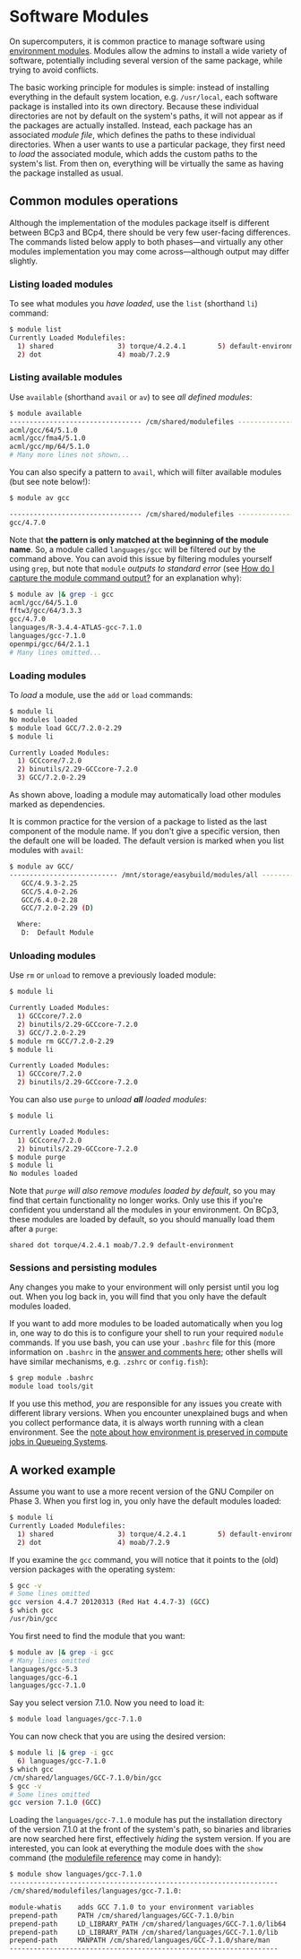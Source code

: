 # Software Modules

On supercomputers, it is common practice to manage software using [environment modules](http://modules.sourceforge.net/).
Modules allow the admins to install a wide variety of software, potentially including several version of the same package, while trying to avoid conflicts.

The basic working principle for modules is simple: instead of installing everything in the default system location, e.g. `/usr/local`, each software package is installed into its own directory.
Because these individual directories are not by default on the system's paths, it will not appear as if the packages are actually installed.
Instead, each package has an associated _module file_, which defines the paths to these individual directories.
When a user wants to use a particular package, they first need to _load_ the associated module, which adds the custom paths to the system's list.
From then on, everything will be virtually the same as having the package installed as usual.

## Common modules operations

Although the implementation of the modules package itself is different between BCp3 and BCp4, there should be very few user-facing differences.
The commands listed below apply to both phases—and virtually any other modules implementation you may come across—although output may differ slightly.

### Listing loaded modules

To see what modules you _have loaded_, use the `list` (shorthand `li`) command:

```bash
$ module list
Currently Loaded Modulefiles:
  1) shared                3) torque/4.2.4.1        5) default-environment
  2) dot                   4) moab/7.2.9
```

### Listing available modules

Use `available` (shorthand `avail` or `av`) to see _all defined modules_:

```bash
$ module available
--------------------------------- /cm/shared/modulefiles ---------------------------------
acml/gcc/64/5.1.0
acml/gcc/fma4/5.1.0
acml/gcc/mp/64/5.1.0
# Many more lines not shown...
```

You can also specify a pattern to `avail`, which will filter available modules (but see note below!):

```bash
$ module av gcc

--------------------------------- /cm/shared/modulefiles ---------------------------------
gcc/4.7.0
```

Note that **the pattern is only matched at the beginning of the module name**.
So, a module called `languages/gcc` will be filtered _out_ by the command above.
You can avoid this issue by filtering modules yourself using `grep`, but note that `module` _outputs to standard error_ (see [How do I capture the module command output?](https://modules.readthedocs.io/en/latest/FAQ.html#how-do-i-capture-the-module-command-output) for an explanation why):

```bash
$ module av |& grep -i gcc
acml/gcc/64/5.1.0
fftw3/gcc/64/3.3.3
gcc/4.7.0
languages/R-3.4.4-ATLAS-gcc-7.1.0
languages/gcc-7.1.0
openmpi/gcc/64/2.1.1
# Many lines omitted...
```

### Loading modules

To _load_ a module, use the `add` or `load` commands:

```bash
$ module li
No modules loaded
$ module load GCC/7.2.0-2.29
$ module li

Currently Loaded Modules:
  1) GCCcore/7.2.0
  2) binutils/2.29-GCCcore-7.2.0
  3) GCC/7.2.0-2.29
```

As shown above, loading a module may automatically load other modules marked as dependencies.

It is common practice for the version of a package to listed as the last component of the module name.
If you don't give a specific version, then the default one will be loaded.
The default version is marked when you list modules with `avail`:

```bash
$ module av GCC/
--------------------------- /mnt/storage/easybuild/modules/all ---------------------------
   GCC/4.9.3-2.25
   GCC/5.4.0-2.26
   GCC/6.4.0-2.28
   GCC/7.2.0-2.29 (D)

  Where:
   D:  Default Module
```

### Unloading modules

Use `rm` or `unload` to remove a previously loaded module:

```bash
$ module li

Currently Loaded Modules:
  1) GCCcore/7.2.0
  2) binutils/2.29-GCCcore-7.2.0
  3) GCC/7.2.0-2.29
$ module rm GCC/7.2.0-2.29
$ module li

Currently Loaded Modules:
  1) GCCcore/7.2.0
  2) binutils/2.29-GCCcore-7.2.0
```

You can also use `purge` to _unload **all** loaded modules_:

```bash
$ module li

Currently Loaded Modules:
  1) GCCcore/7.2.0
  2) binutils/2.29-GCCcore-7.2.0
$ module purge
$ module li
No modules loaded
```
Note that _`purge` will also remove modules loaded by default_, so you may find that certain functionality no longer works.
Only use this if you're confident you understand all the modules in your environment.
On BCp3, these modules are loaded by default, so you should manually load them after a `purge`:

```
shared dot torque/4.2.4.1 moab/7.2.9 default-environment
```

### Sessions and persisting modules

Any changes you make to your environment will only persist until you log out.
When you log back in, you will find that you only have the default modules loaded.

If you want to add more modules to be loaded automatically when you log in, one way to do this is to configure your shell to run your required `module` commands.
If you use bash, you can use your `.bashrc` file for this (more information on `.bashrc` in the [answer and comments here](https://unix.stackexchange.com/a/129144); other shells will have similar mechanisms, e.g. `.zshrc` or `config.fish`):

```bash
$ grep module .bashrc
module load tools/git
```

If you use this method, _you_ are responsible for any issues you create with different library versions.
When you encounter unexplained bugs and when you collect performance data, it is always worth running with a clean environment.
See the [note about how environment is preserved in compute jobs in Queueing Systems](3_Queueing_systems.md#Environment-modules-and-queueing-systems).

## A worked example

Assume you want to use a more recent version of the GNU Compiler on Phase 3.
When you first log in, you only have the default modules loaded:

```bash
$ module li
Currently Loaded Modulefiles:
  1) shared                3) torque/4.2.4.1        5) default-environment
  2) dot                   4) moab/7.2.9
```

If you examine the `gcc` command, you will notice that it points to the (old) version packages with the operating system:

```bash
$ gcc -v
# Some lines omitted
gcc version 4.4.7 20120313 (Red Hat 4.4.7-3) (GCC)
$ which gcc
/usr/bin/gcc
```

You first need to find the module that you want:

```bash
$ module av |& grep -i gcc
# Many lines omitted
languages/gcc-5.3
languages/gcc-6.1
languages/gcc-7.1.0
```

Say you select version 7.1.0.
Now you need to load it:

```bash
$ module load languages/gcc-7.1.0
```

You can now check that you are using the desired version:

```bash
$ module li |& grep -i gcc
  6) languages/gcc-7.1.0
$ which gcc
/cm/shared/languages/GCC-7.1.0/bin/gcc
$ gcc -v
# Some lines omitted
gcc version 7.1.0 (GCC)
```

Loading the `languages/gcc-7.1.0` module has put the installation directory of the version 7.1.0 at the front of the system's path, so binaries and libraries are now searched here first, effectively _hiding_ the system version.
If you are interested, you can look at everything the module does with the `show` command (the [modulefile reference](http://modules.sourceforge.net/man/modulefile.html) may come in handy):

```bash
$ module show languages/gcc-7.1.0
-------------------------------------------------------------------
/cm/shared/modulefiles/languages/gcc-7.1.0:

module-whatis    adds GCC 7.1.0 to your environment variables
prepend-path     PATH /cm/shared/languages/GCC-7.1.0/bin
prepend-path     LD_LIBRARY_PATH /cm/shared/languages/GCC-7.1.0/lib64
prepend-path     LD_LIBRARY_PATH /cm/shared/languages/GCC-7.1.0/lib
prepend-path     MANPATH /cm/shared/languages/GCC-7.1.0/share/man
-------------------------------------------------------------------
```
